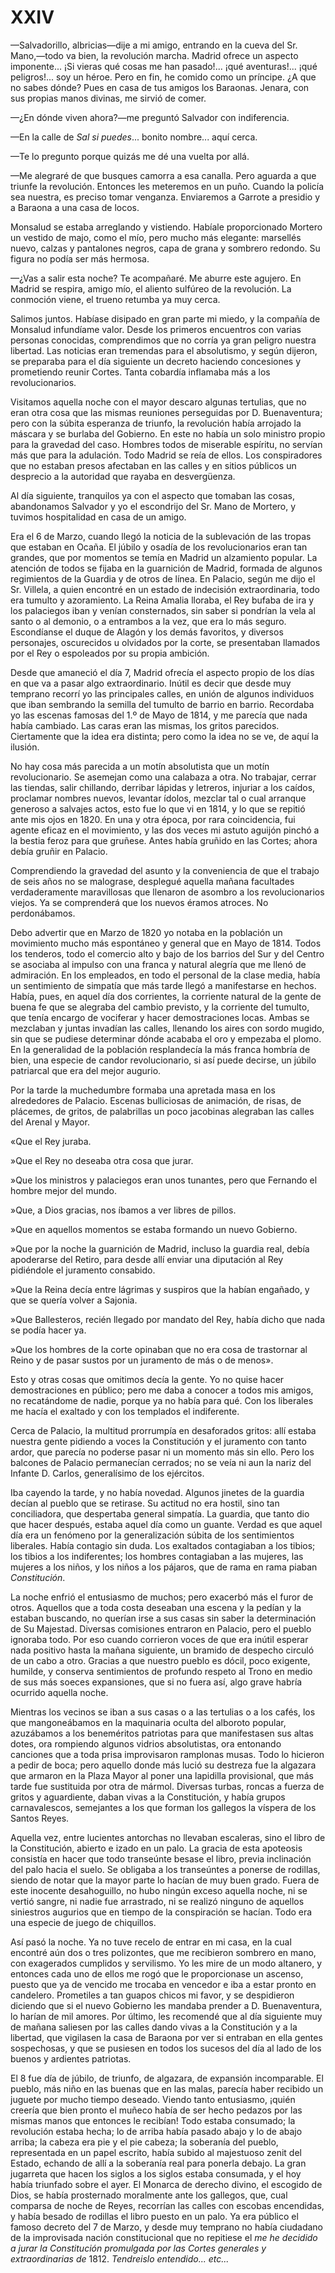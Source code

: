 # XXIV

—Salvadorillo, albricias—dije a mi amigo, entrando en la cueva del Sr.
Mano,—todo va bien, la revolución marcha. Madrid ofrece un aspecto
imponente... ¡Si vieras qué cosas me han pasado!... ¡qué aventuras!... ¡qué
peligros!... soy un héroe. Pero en fin, he comido como un príncipe. ¿A que no
sabes dónde? Pues en casa de tus amigos los Baraonas. Jenara, con sus
propias manos divinas, me sirvió de comer.

—¿En dónde viven ahora?—me preguntó Salvador con indiferencia.

—En la calle de *Sal si puedes*... bonito nombre... aquí cerca.

—Te lo pregunto porque quizás me dé una vuelta por allá.

—Me alegraré de que busques camorra a esa canalla. Pero aguarda a que
triunfe la revolución. Entonces les meteremos en un puño. Cuando la policía
sea nuestra, es preciso tomar venganza. Enviaremos a Garrote a presidio y a
Baraona a una casa de locos.

Monsalud se estaba arreglando y vistiendo. Habíale proporcionado
Mortero un vestido de majo, como el mío, pero mucho más elegante:
marsellés nuevo, calzas y pantalones negros, capa de grana y sombrero
redondo. Su figura no podía ser más hermosa.

—¿Vas a salir esta noche? Te acompañaré. Me aburre este agujero. En 
Madrid se respira, amigo mío, el aliento sulfúreo de la revolución. La
conmoción viene, el trueno retumba ya muy cerca.

Salimos juntos. Habíase disipado en gran parte mi miedo, y la compañía
 de Monsalud infundíame valor. Desde los primeros encuentros con
varias personas conocidas, comprendimos que no corría ya gran peligro
nuestra libertad. Las noticias eran tremendas para el absolutismo, y según
dijeron, se preparaba para el día siguiente un decreto haciendo concesiones y
prometiendo reunir Cortes. Tanta cobardía inflamaba más a los
revolucionarios.

Visitamos aquella noche con el mayor descaro algunas tertulias, que no
eran otra cosa que las mismas reuniones perseguidas por D. Buenaventura;
pero con la súbita esperanza de triunfo, la revolución había arrojado la
máscara y se burlaba del Gobierno. En este no había un solo ministro propio
para la gravedad del caso. Hombres todos de miserable espíritu, no servían
más que para la adulación. Todo Madrid se reía de ellos. Los conspiradores
que no estaban presos afectaban en las calles y en sitios públicos un desprecio
a la autoridad que rayaba en desvergüenza.

Al día siguiente, tranquilos ya con el aspecto que tomaban las cosas,
abandonamos Salvador y yo el escondrijo del Sr. Mano de Mortero, y tuvimos
hospitalidad en casa de un amigo.

Era el 6 de Marzo, cuando llegó la noticia de la sublevación de las tropas
que estaban en Ocaña. El júbilo y osadía de los revolucionarios eran tan
grandes, que por momentos se temía en Madrid un alzamiento popular. La
atención de todos se fijaba en la guarnición de Madrid, formada de algunos
regimientos de la Guardia y de otros de línea. En Palacio, según me dijo el Sr.
Villela, a quien encontré en un estado de indecisión extraordinaria, todo era
tumulto y azoramiento. La Reina Amalia lloraba, el Rey bufaba de ira y los
palaciegos iban y venían consternados, sin saber si pondrían la vela al santo o
al demonio, o a entrambos a la vez, que era lo más seguro. Escondíanse el
duque de Alagón y los demás favoritos, y diversos personajes, oscurecidos u
olvidados por la corte, se presentaban llamados por el Rey o espoleados por
su propia ambición.

Desde que amaneció el día 7, Madrid ofrecía el aspecto propio de los días
en que va a pasar algo extraordinario. Inútil es decir que desde muy
temprano recorrí yo las principales calles, en unión de algunos individuos que
iban sembrando la semilla del tumulto de barrio en barrio. Recordaba yo las
escenas famosas del 1.º de Mayo de 1814, y me parecía que nada había
cambiado. Las caras eran las mismas, los gritos parecidos. Ciertamente que la
idea era distinta; pero como la idea no se ve, de aquí la ilusión.

No hay cosa más parecida a un motín absolutista que un motín
revolucionario. Se asemejan como una calabaza a otra. No trabajar, cerrar las
tiendas, salir chillando, derribar lápidas y letreros, injuriar a los caídos,
proclamar nombres nuevos, levantar ídolos, mezclar tal o cual arranque
generoso a salvajes actos, esto fue lo que vi en 1814, y lo que se repitió ante
mis ojos en 1820. En una y otra época, por rara coincidencia, fui agente
eficaz en el movimiento, y las dos veces mi astuto aguijón pinchó a la bestia
feroz para que gruñese. Antes había gruñido en las Cortes; ahora debía gruñir
en Palacio.

Comprendiendo la gravedad del asunto y la conveniencia de que el trabajo
de seis años no se malograse, desplegué aquella mañana facultades
verdaderamente maravillosas que llenaron de asombro a los revolucionarios
viejos. Ya se comprenderá que los nuevos éramos atroces. No perdonábamos.

Debo advertir que en Marzo de 1820 yo notaba en la población un
movimiento mucho más espontáneo y general que en Mayo de 1814. Todos
los tenderos, todo el comercio alto y bajo de los barrios del Sur y del Centro
se asociaba al impulso con una franca y natural alegría que me llenó de
admiración. En los empleados, en todo el personal de la clase media, había un
sentimiento de simpatía que más tarde llegó a manifestarse en hechos. Había,
pues, en aquel día dos corrientes, la corriente natural de la gente de buena fe
que se alegraba del cambio previsto, y la corriente del tumulto, que tenía
encargo de vociferar y hacer demostraciones locas. Ambas se mezclaban y
juntas invadían las calles, llenando los aires con sordo mugido, sin que se
pudiese determinar dónde acababa el oro y empezaba el plomo. En la
generalidad de la población resplandecía la más franca hombría de bien, una
especie de candor revolucionario, si así puede decirse, un júbilo patriarcal
que era del mejor augurio.

Por la tarde la muchedumbre formaba una apretada masa en los
alrededores de Palacio. Escenas bulliciosas de animación, de risas, de
plácemes, de gritos, de palabrillas un poco jacobinas alegraban las calles del
Arenal y Mayor.

«Que el Rey juraba.

»Que el Rey no deseaba otra cosa que jurar.

»Que los ministros y palaciegos eran unos tunantes, pero que Fernando el
hombre mejor del mundo.

»Que, a Dios gracias, nos íbamos a ver libres de pillos.

»Que en aquellos momentos se estaba formando un nuevo Gobierno.

»Que por la noche la guarnición de Madrid, incluso la guardia real, debía
apoderarse del Retiro, para desde allí enviar una diputación al Rey pidiéndole
el juramento consabido.

»Que la Reina decía entre lágrimas y suspiros que la habían engañado, y
que se quería volver a Sajonia.

»Que Ballesteros, recién llegado por mandato del Rey, había dicho que
nada se podía hacer ya.

»Que los hombres de la corte opinaban que no era cosa de trastornar al
Reino y de pasar sustos por un juramento de más o de menos».

Esto y otras cosas que omitimos decía la gente. Yo no quise hacer
demostraciones en público; pero me daba a conocer a todos mis amigos, no
recatándome de nadie, porque ya no había para qué. Con los liberales me
hacía el exaltado y con los templados el indiferente.

Cerca de Palacio, la multitud prorrumpía en desaforados gritos: allí estaba
nuestra gente pidiendo a voces la Constitución y el juramento con tanto
ardor, que parecía no poderse pasar ni un momento más sin ello. Pero los
balcones de Palacio permanecían cerrados; no se veía ni aun la nariz del
Infante D. Carlos, generalísimo de los ejércitos.

Iba cayendo la tarde, y no había novedad. Algunos jinetes de la guardia
decían al pueblo que se retirase. Su actitud no era hostil, sino tan
conciliadora, que despertaba general simpatía. La guardia, que tanto dio que
hacer después, estaba aquel día como un guante. Verdad es que aquel día era
un fenómeno por la generalización súbita de los sentimientos  liberales.
Había contagio sin duda. Los exaltados contagiaban a los tibios; los tibios a
los indiferentes; los hombres contagiaban a las mujeres, las mujeres a los
niños, y los niños a los pájaros, que de rama en rama piaban *Constitución*.

La noche enfrió el entusiasmo de muchos; pero exacerbó más el furor de
otros. Aquellos que a toda costa deseaban una escena y la pedían y la estaban
buscando, no querían irse a sus casas sin saber la determinación de Su
Majestad. Diversas comisiones entraron en Palacio, pero el pueblo ignoraba
todo. Por eso cuando corrieron voces de que era inútil esperar nada positivo
hasta la mañana siguiente, un bramido de despecho circuló de un cabo a otro.
Gracias a que nuestro pueblo es dócil, poco exigente, humilde, y conserva
sentimientos de profundo respeto al Trono en medio de sus más soeces
expansiones, que si no fuera así, algo grave habría ocurrido aquella noche.

Mientras los vecinos se iban a sus casas o a las tertulias o a los cafés, los
que mangoneábamos en la maquinaria oculta del alboroto popular,
azuzábamos a los beneméritos patriotas para que manifestasen sus altas
dotes, ora rompiendo algunos vidrios absolutistas, ora entonando canciones
que a toda prisa improvisaron ramplonas musas. Todo lo hicieron a pedir de
boca; pero aquello donde más lució su destreza fue la algazara que armaron
en la Plaza Mayor al poner una lapidilla provisional, que más tarde fue
sustituida por otra de mármol. Diversas turbas, roncas a fuerza de gritos y
aguardiente, daban vivas a la Constitución, y había grupos carnavalescos,
semejantes a los que forman los gallegos la víspera de los Santos Reyes.

Aquella vez, entre lucientes antorchas no llevaban escaleras, sino el libro
de la Constitución, abierto e izado en un palo. La gracia de esta apoteosis
consistía en hacer que todo transeúnte besase el libro, previa inclinación del
palo hacia el suelo. Se obligaba a los transeúntes a ponerse de rodillas, siendo
de notar que la mayor parte lo hacían de muy buen grado. Fuera de este
inocente desahoguillo, no hubo ningún exceso aquella noche, ni se vertió
sangre, ni nadie fue arrastrado, ni se realizó ninguno de aquellos siniestros
augurios que en tiempo de la conspiración se hacían. Todo era una especie de
juego de chiquillos.

Así pasó la noche. Ya no tuve recelo de entrar en mi casa, en la cual
encontré aún dos o tres polizontes, que me recibieron sombrero en mano, con
exagerados cumplidos y servilismo. Yo les mire de un modo altanero, y
entonces cada uno de ellos me rogó que le proporcionase un ascenso, puesto
que ya de vencido me trocaba en vencedor e iba a estar  pronto en
candelero. Prometiles a tan guapos chicos mi favor, y se despidieron diciendo
que si el nuevo Gobierno les mandaba prender a D. Buenaventura, lo harían
de mil amores. Por último, les recomendé que al día siguiente muy de
mañana saliesen por las calles dando vivas a la Constitución y a la libertad,
que vigilasen la casa de Baraona por ver si entraban en ella gentes
sospechosas, y que se pusiesen en todos los sucesos del día al lado de los
buenos y ardientes patriotas.

El 8 fue día de júbilo, de triunfo, de algazara, de expansión incomparable.
El pueblo, más niño en las buenas que en las malas, parecía haber recibido un
juguete por mucho tiempo deseado. Viendo tanto entusiasmo, ¡quién creería
que bien pronto el muñeco había de ser hecho pedazos por las mismas manos
que entonces le recibían! Todo estaba consumado; la revolución estaba hecha;
lo de arriba había pasado abajo y lo de abajo arriba; la cabeza era pie y el pie
cabeza; la soberanía del pueblo, representada en un papel escrito, había
subido al majestuoso  zenit del Estado, echando de allí a la soberanía
real para ponerla debajo. La gran jugarreta que hacen los siglos a los siglos
estaba consumada, y el hoy había triunfado sobre el ayer. El Monarca de
derecho divino, el escogido de Dios, se había prosternado moralmente ante
los gallegos, que, cual comparsa de noche de Reyes, recorrían las calles con
escobas encendidas, y había besado de rodillas el libro puesto en un palo. Ya
era público el famoso decreto del 7 de Marzo, y desde muy temprano no
había ciudadano de la improvisada nación constitucional que no repitiese el
*me he decidido a jurar la Constitución promulgada por las Cortes generales y
extraordinarias de* 1812. *Tendreislo entendido... etc...*
